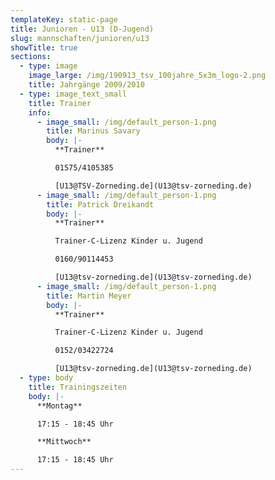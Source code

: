 ```yaml
---
templateKey: static-page
title: Junioren - U13 (D-Jugend)
slug: mannschaften/junioren/u13
showTitle: true
sections:
  - type: image
    image_large: /img/190913_tsv_100jahre_5x3m_logo-2.png
    title: Jahrgänge 2009/2010
  - type: image_text_small
    title: Trainer
    info:
      - image_small: /img/default_person-1.png
        title: Marinus Savary
        body: |-
          **Trainer**

          01575/4105385

          [U13@TSV-Zorneding.de](U13@tsv-zorneding.de)
      - image_small: /img/default_person-1.png
        title: Patrick Dreikandt
        body: |-
          **Trainer**

          Trainer-C-Lizenz Kinder u. Jugend

          0160/90114453

          [U13@tsv-zorneding.de](U13@tsv-zorneding.de)
      - image_small: /img/default_person-1.png
        title: Martin Meyer
        body: |-
          **Trainer**

          Trainer-C-Lizenz Kinder u. Jugend

          0152/03422724

          [U13@tsv-zorneding.de](U13@tsv-zorneding.de)
  - type: body
    title: Trainingszeiten
    body: |-
      **Montag**

      17:15 - 18:45 Uhr

      **Mittwoch**

      17:15 - 18:45 Uhr
---
```


